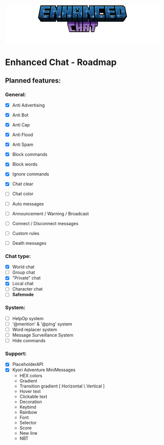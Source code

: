 ![Enhanced Chat](images/title.png)
# Enhanced Chat - Roadmap

## Planned features:

### General:
- [x] Anti Advertising
- [x] Anti Bot
- [x] Anti Cap
- [x] Anti Flood
- [x] Anti Spam


- [x] Block commands
- [x] Block words
- [x] Ignore commands


- [x] Chat clear
- [ ] Chat color


- [ ] Auto messages
- [ ] Announcement / Warning / Broadcast
- [ ] Connect / Disconnect messages
- [ ] Custom rules
- [ ] Death messages


### Chat type:
- [x] World chat
- [ ] Group chat
- [x] "Private" chat
- [x] Local chat
- [ ] Character chat
- [ ] **Safemode**

### System:
- [ ] HelpOp system
- [ ] '@mention' & '@ping' system
- [ ] Word replacer system
- [ ] Message Surveillance System
- [ ] Hide commands

### Support:
- [x] PlaceholderAPI
- [x] Kyori Adventure MiniMessages
  - HEX colors
  - Gradient
  - Transition gradient [ Horizontal \ Vertical ]
  - Hover text
  - Clickable text
  - Decoration
  - Keybind
  - Rainbow
  - Font
  - Selector
  - Score
  - New line
  - NBT